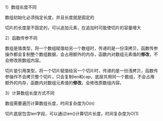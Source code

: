 1）数组长度不同

数组初始化必须指定长度，并且长度就是固定的

切片的长度是不固定的，可以追加元素，在追加时可能使切片的容量增大

2）函数传参不同

数组是值类型，将一个数组赋值给另一个数组时，传递的是一份深拷贝，函数传参操作都会复制整个数组数据，会占用额外的内存，函数内对数组元素值的**修改**，不会修改原数组内容。

切片是引用类型，将一个切片赋值给另一个切片时，传递的是一份浅拷贝，函数传参操作不会拷贝整个切片，只会复制len和cap，底层共用同一个数组，不会占用额外的内存，函数内对数组元素值的**修改**，会修改原数组内容。

3）计算数组长度方式不同

数组需要遍历计算数组长度，时间复杂度为O(n)

切片底层包含len字段，可以通过len()计算切片长度，时间复杂度为O(1)